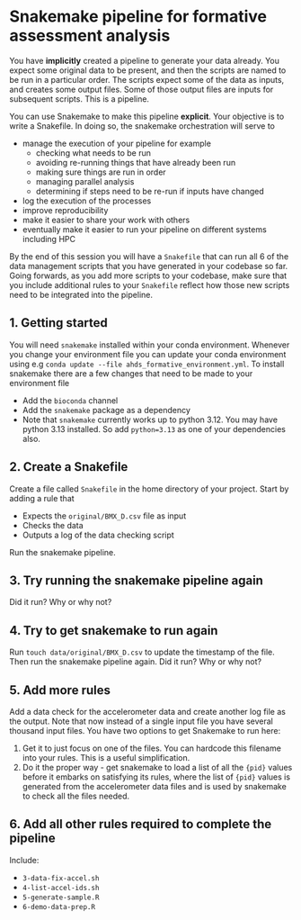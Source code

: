 # Snakemake pipeline for formative assessment analysis

You have **implicitly** created a pipeline to generate your data already. You expect some original data to be present, and then the scripts are named to be run in a particular order. The scripts expect some of the data as inputs, and creates some output files. Some of those output files are inputs for subsequent scripts. This is a pipeline.

You can use Snakemake to make this pipeline **explicit**. Your objective is to write a Snakefile. In doing so, the snakemake orchestration will serve to 

- manage the execution of your pipeline for example
    - checking what needs to be run
    - avoiding re-running things that have already been run
    - making sure things are run in order
    - managing parallel analysis
    - determining if steps need to be re-run if inputs have changed
- log the execution of the processes
- improve reproducibility
- make it easier to share your work with others
- eventually make it easier to run your pipeline on different systems including HPC

By the end of this session you will have a `Snakefile` that can run all 6 of the data management scripts that you have generated in your codebase so far. Going forwards, as you add more scripts to your codebase, make sure that you include additional rules to your `Snakefile` reflect how those new scripts need to be integrated into the pipeline.


## 1. Getting started

You will need `snakemake` installed within your conda environment. Whenever you change your environment file you can update your conda environment using e.g `conda update --file ahds_formative_environment.yml`. To install snakemake there are a few changes that need to be made to your environment file

- Add the `bioconda` channel
- Add the `snakemake` package as a dependency
- Note that `snakemake` currently works up to python 3.12. You may have python 3.13 installed. So add `python=3.13` as one of your dependencies also.

## 2. Create a Snakefile

Create a file called `Snakefile` in the home directory of your project. Start by adding a rule that

- Expects the `original/BMX_D.csv` file as input
- Checks the data
- Outputs a log of the data checking script

Run the snakemake pipeline.

## 3. Try running the snakemake pipeline again

Did it run? Why or why not?

## 4. Try to get snakemake to run again

Run `touch data/original/BMX_D.csv` to update the timestamp of the file. Then run the snakemake pipeline again. Did it run? Why or why not?

## 5. Add more rules

Add a data check for the accelerometer data and create another log file as the output. Note that now instead of a single input file you have several thousand input files. You have two options to get Snakemake to run here:

1. Get it to just focus on one of the files. You can hardcode this filename into your rules. This is a useful simplification.
2. Do it the proper way - get snakemake to load a list of all the `{pid}` values before it embarks on satisfying its rules, where the list of `{pid}` values is generated from the accelerometer data files and is used by snakemake to check all the files needed.

## 6. Add all other rules required to complete the pipeline

Include:

- `3-data-fix-accel.sh`
- `4-list-accel-ids.sh`
- `5-generate-sample.R`
- `6-demo-data-prep.R`
